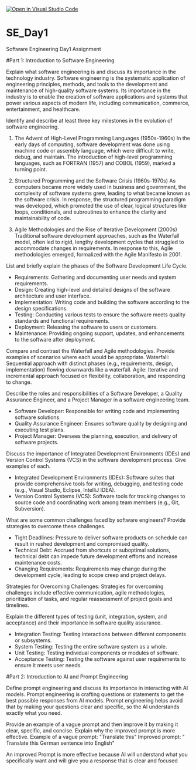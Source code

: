 [![Open in Visual Studio Code](https://classroom.github.com/assets/open-in-vscode-2e0aaae1b6195c2367325f4f02e2d04e9abb55f0b24a779b69b11b9e10269abc.svg)](https://classroom.github.com/online_ide?assignment_repo_id=15906456&assignment_repo_type=AssignmentRepo)
# SE_Day1
Software Engineering Day1 Assignment

#Part 1: Introduction to Software Engineering

Explain what software engineering is and discuss its importance in the technology industry.
Software engineering is the systematic application of engineering principles, methods, and tools to the development and maintenance of high-quality software systems.
Its importance in the industry is to enable the creation of software applications and systems that power various aspects of modern life, including communication, commerce, entertainment, and healthcare.

Identify and describe at least three key milestones in the evolution of software engineering.
1. The Advent of High-Level Programming Languages (1950s-1960s)
In the early days of computing, software development was done using machine code or assembly language, which were difficult to write, debug, and maintain. The introduction of high-level programming languages, such as FORTRAN (1957) and COBOL (1959), marked a turning point.

2. Structured Programming and the Software Crisis (1960s-1970s)
As computers became more widely used in business and government, the complexity of software systems grew, leading to what became known as the software crisis.
In response, the structured programming paradigm was developed, which promoted the use of clear, logical structures like loops, conditionals, and subroutines to enhance the clarity and maintainability of code.

3. Agile Methodologies and the Rise of Iterative Development (2000s)
Traditional software development approaches, such as the Waterfall model, often led to rigid, lengthy development cycles that struggled to accommodate changes in requirements. In response to this, Agile methodologies emerged, formalized with the Agile Manifesto in 2001.

List and briefly explain the phases of the Software Development Life Cycle.
  - Requirements: Gathering and documenting user needs and system requirements.
  - Design: Creating high-level and detailed designs of the software architecture and user interface.
  - Implementation: Writing code and building the software according to the design specifications.
  - Testing: Conducting various tests to ensure the software meets quality standards and functional requirements.
  - Deployment: Releasing the software to users or customers.
  - Maintenance: Providing ongoing support, updates, and enhancements to the software after deployment.


Compare and contrast the Waterfall and Agile methodologies. Provide examples of scenarios where each would be appropriate.
 Waterfall: Sequential approach with distinct phases (e.g., requirements, design, implementation) flowing downwards like a waterfall.
 Agile: Iterative and incremental approach focused on flexibility, collaboration, and responding to change.


Describe the roles and responsibilities of a Software Developer, a Quality Assurance Engineer, and a Project Manager in a software engineering team.
  - Software Developer: Responsible for writing code and implementing software solutions.
  - Quality Assurance Engineer: Ensures software quality by designing and executing test plans.
  - Project Manager: Oversees the planning, execution, and delivery of software projects.

Discuss the importance of Integrated Development Environments (IDEs) and Version Control Systems (VCS) in the software development process. Give examples of each.
  - Integrated Development Environments (IDEs): Software suites that provide comprehensive tools for writing, debugging, and testing code (e.g., Visual Studio, Eclipse, 
    IntelliJ IDEA).
  - Version Control Systems (VCS): Software tools for tracking changes to source code and coordinating work among team members (e.g., Git, Subversion).

What are some common challenges faced by software engineers? Provide strategies to overcome these challenges.
  - Tight Deadlines: Pressure to deliver software products on schedule can result in rushed development and compromised quality.
  - Technical Debt: Accrued from shortcuts or suboptimal solutions, technical debt can impede future development efforts and increase maintenance costs.
  -  Changing Requirements: Requirements may change during the development cycle, leading to scope creep and project delays.

 Strategies for Overcoming Challenges: Strategies for overcoming challenges include effective communication, agile methodologies, prioritization of tasks, and regular 
 reassessment of project goals and timelines.


Explain the different types of testing (unit, integration, system, and acceptance) and their importance in software quality assurance.
  -  Integration Testing: Testing interactions between different components or subsystems.
  -  System Testing: Testing the entire software system as a whole.
  -  Unit Testing: Testing individual components or modules of software.
  -  Acceptance Testing: Testing the software against user requirements to ensure it meets user needs.


#Part 2: Introduction to AI and Prompt Engineering


Define prompt engineering and discuss its importance in interacting with AI models.
Prompt engineering is crafting questions or statements to get the best possible responses from AI models. 
Prompt engineering helps avoid that by making your questions clear and specific, so the AI understands exactly what you need.

Provide an example of a vague prompt and then improve it by making it clear, specific, and concise. Explain why the improved prompt is more effective.
Example of a vague prompt: "Translate this"
Improved prompt: " Translate this German sentence into English"

An improved Prompt is more effective because AI will understand what you specifically want and will give you a response that is clear and focused 
